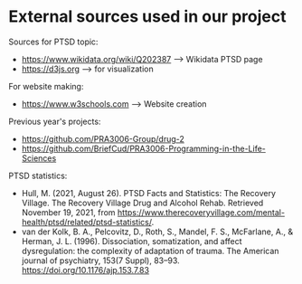 # External sources used in our project

Sources for PTSD topic:
  - https://www.wikidata.org/wiki/Q202387 --> Wikidata PTSD page
  - https://d3js.org --> for visualization
  
 For website making:
  - https://www.w3schools.com --> Website creation
  
 Previous year's projects:
  - https://github.com/PRA3006-Group/drug-2
  - https://github.com/BriefCud/PRA3006-Programming-in-the-Life-Sciences
  
 PTSD statistics:
 * Hull, M. (2021, August 26). PTSD Facts and Statistics: The Recovery Village. The Recovery Village Drug and Alcohol Rehab. Retrieved November 19, 2021, from https://www.therecoveryvillage.com/mental-health/ptsd/related/ptsd-statistics/. 
 * van der Kolk, B. A., Pelcovitz, D., Roth, S., Mandel, F. S., McFarlane, A., & Herman, J. L. (1996). Dissociation, somatization, and affect dysregulation: the complexity of adaptation of trauma. The American journal of psychiatry, 153(7 Suppl), 83–93. https://doi.org/10.1176/ajp.153.7.83


